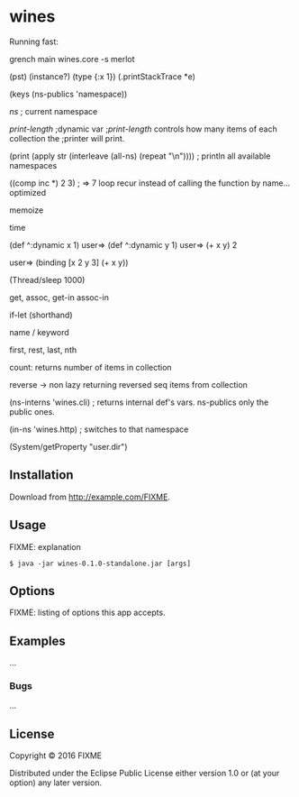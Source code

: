 # wines

Running fast:

grench main wines.core -s merlot

(pst)
(instance?)
(type {:x 1})
(.printStackTrace *e)

(keys (ns-publics 'namespace))

*ns* ; current namespace

*print-length*
;dynamic var
;*print-length* controls how many items of each collection the
;printer will print.

(print (apply str (interleave (all-ns) (repeat "\n")))) ; println all available namespaces

((comp inc *) 2 3)
; => 7
loop
recur instead of calling the function by name... optimized

memoize

time

(def ^:dynamic x 1)
user=> (def ^:dynamic y 1)
user=> (+ x y)
2

user=> (binding [x 2 y 3]
         (+ x y))

(Thread/sleep 1000)

get, assoc, get-in assoc-in

if-let (shorthand)

name / keyword

first, rest, last, nth

count: returns number of items in collection

reverse -> non lazy returning reversed seq items from collection

(ns-interns 'wines.cli) ; returns internal def's vars. ns-publics only the public ones.

(in-ns 'wines.http) ; switches to that namespace

(System/getProperty "user.dir")

## Installation

Download from http://example.com/FIXME.

## Usage

FIXME: explanation

    $ java -jar wines-0.1.0-standalone.jar [args]

## Options

FIXME: listing of options this app accepts.

## Examples

...

### Bugs

...

## License

Copyright © 2016 FIXME

Distributed under the Eclipse Public License either version 1.0 or (at
your option) any later version.
